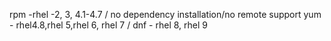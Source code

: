 rpm -rhel -2, 3, 4.1-4.7 / no dependency installation/no remote support
yum - rhel4.8,rhel 5,rhel 6, rhel 7 / 
dnf - rhel 8, rhel 9
